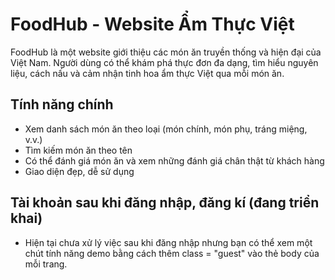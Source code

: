 # FoodHub - Website Ẩm Thực Việt

FoodHub là một website giới thiệu các món ăn truyền thống và hiện đại của Việt Nam. Người dùng có thể khám phá thực đơn đa dạng, tìm hiểu nguyên liệu, cách nấu và cảm nhận tinh hoa ẩm thực Việt qua mỗi món ăn.

## Tính năng chính

- Xem danh sách món ăn theo loại (món chính, món phụ, tráng miệng, v.v.)
- Tìm kiếm món ăn theo tên
- Có thể đánh giá món ăn và xem những đánh giá chân thật từ khách hàng
- Giao diện đẹp, dễ sử dụng

## Tài khoản sau khi đăng nhập, đăng kí (đang triển khai)

- Hiện tại chưa xử lý việc sau khi đăng nhập nhưng bạn có thể xem một chút tính năng demo bằng cách thêm class = "guest" vào thẻ body của mỗi trang.
